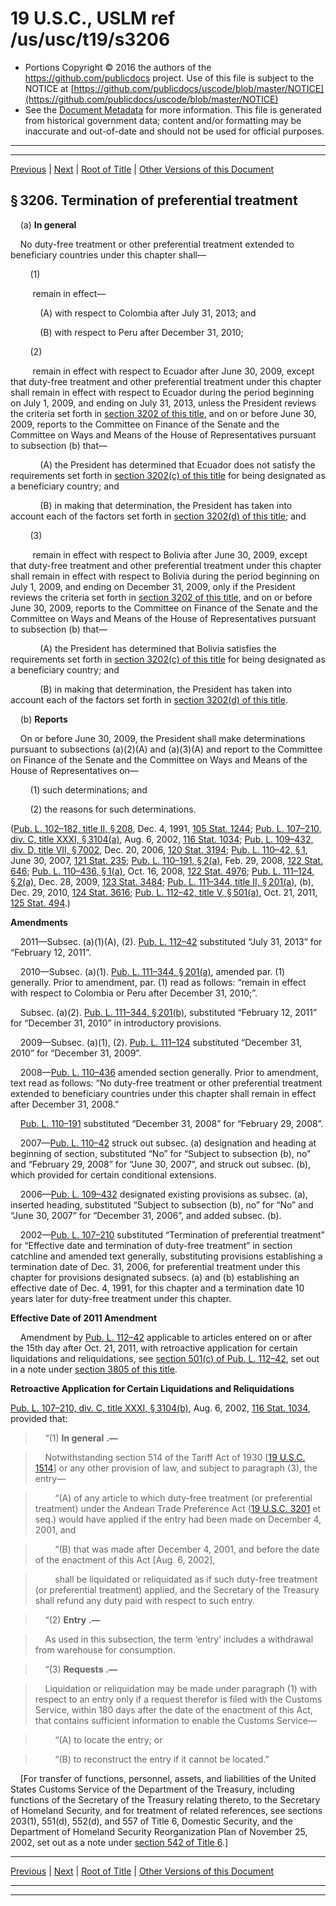 ---
---

# 19 U.S.C., USLM ref /us/usc/t19/s3206

* Portions Copyright © 2016 the authors of the https://github.com/publicdocs project.
  Use of this file is subject to the NOTICE at [https://github.com/publicdocs/uscode/blob/master/NOTICE](https://github.com/publicdocs/uscode/blob/master/NOTICE)
* See the [Document Metadata](././../../../..//README.md) for more information.
  This file is generated from historical government data; content and/or formatting may be inaccurate and out-of-date and should not be used for official purposes.

----------
----------

[Previous](./../../../..//us/usc/t19/ch20/m__us_usc_t19_s3205.md) | [Next](./../../../..//us/usc/t19/ch21/m__us_usc_t19_ch21.md) | [Root of Title](./../../../../) | [Other Versions of this Document](https://publicdocs.github.io/go/links?ns=uslm&ref=%2Fus%2Fusc%2Ft19%2Fs3206)

## § 3206. Termination of preferential treatment

    (a) __In general__ 

    No duty-free treatment or other preferential treatment extended to beneficiary countries under this chapter shall—

        (1)

         remain in effect—

            (A) with respect to Colombia after July 31, 2013; and

            (B) with respect to Peru after December 31, 2010;

        (2)

         remain in effect with respect to Ecuador after June 30, 2009, except that duty-free treatment and other preferential treatment under this chapter shall remain in effect with respect to Ecuador during the period beginning on July 1, 2009, and ending on July 31, 2013, unless the President reviews the criteria set forth in [section 3202 of this title][/us/usc/t19/s3202], and on or before June 30, 2009, reports to the Committee on Finance of the Senate and the Committee on Ways and Means of the House of Representatives pursuant to subsection (b) that—

            (A) the President has determined that Ecuador does not satisfy the requirements set forth in [section 3202(c) of this title][/us/usc/t19/s3202/c] for being designated as a beneficiary country; and

            (B) in making that determination, the President has taken into account each of the factors set forth in [section 3202(d) of this title][/us/usc/t19/s3202/d]; and

        (3)

         remain in effect with respect to Bolivia after June 30, 2009, except that duty-free treatment and other preferential treatment under this chapter shall remain in effect with respect to Bolivia during the period beginning on July 1, 2009, and ending on December 31, 2009, only if the President reviews the criteria set forth in [section 3202 of this title][/us/usc/t19/s3202], and on or before June 30, 2009, reports to the Committee on Finance of the Senate and the Committee on Ways and Means of the House of Representatives pursuant to subsection (b) that—

            (A) the President has determined that Bolivia satisfies the requirements set forth in [section 3202(c) of this title][/us/usc/t19/s3202/c] for being designated as a beneficiary country; and

            (B) in making that determination, the President has taken into account each of the factors set forth in [section 3202(d) of this title][/us/usc/t19/s3202/d].

    (b) __Reports__ 

    On or before June 30, 2009, the President shall make determinations pursuant to subsections (a)(2)(A) and (a)(3)(A) and report to the Committee on Finance of the Senate and the Committee on Ways and Means of the House of Representatives on—

        (1) such determinations; and

        (2) the reasons for such determinations.

([Pub. L. 102–182, title II, § 208][/us/pl/102/182/s208], Dec. 4, 1991, [105 Stat. 1244][/us/stat/105/1244]; [Pub. L. 107–210, div. C, title XXXI, § 3104(a)][/us/pl/107/210/s3104/a], Aug. 6, 2002, [116 Stat. 1034][/us/stat/116/1034]; [Pub. L. 109–432, div. D, title VII, § 7002][/us/pl/109/432/s7002], Dec. 20, 2006, [120 Stat. 3194][/us/stat/120/3194]; [Pub. L. 110–42, § 1][/us/pl/110/42/s1], June 30, 2007, [121 Stat. 235][/us/stat/121/235]; [Pub. L. 110–191, § 2(a)][/us/pl/110/191/s2/a], Feb. 29, 2008, [122 Stat. 646][/us/stat/122/646]; [Pub. L. 110–436, § 1(a)][/us/pl/110/436/s1/a], Oct. 16, 2008, [122 Stat. 4976][/us/stat/122/4976]; [Pub. L. 111–124, § 2(a)][/us/pl/111/124/s2/a], Dec. 28, 2009, [123 Stat. 3484][/us/stat/123/3484]; [Pub. L. 111–344, title II, § 201(a)][/us/pl/111/344/s201/a], (b), Dec. 29, 2010, [124 Stat. 3616][/us/stat/124/3616]; [Pub. L. 112–42, title V, § 501(a)][/us/pl/112/42/s501/a], Oct. 21, 2011, [125 Stat. 494][/us/stat/125/494].)

 __Amendments__ 

    2011—Subsec. (a)(1)(A), (2). [Pub. L. 112–42][/us/pl/112/42] substituted “July 31, 2013” for “February 12, 2011”.

    2010—Subsec. (a)(1). [Pub. L. 111–344, § 201(a)][/us/pl/111/344/s201/a], amended par. (1) generally. Prior to amendment, par. (1) read as follows: “remain in effect with respect to Colombia or Peru after December 31, 2010;”.

    Subsec. (a)(2). [Pub. L. 111–344, § 201(b)][/us/pl/111/344/s201/b], substituted “February 12, 2011” for “December 31, 2010” in introductory provisions.

    2009—Subsec. (a)(1), (2). [Pub. L. 111–124][/us/pl/111/124] substituted “December 31, 2010” for “December 31, 2009”.

    2008—[Pub. L. 110–436][/us/pl/110/436] amended section generally. Prior to amendment, text read as follows: “No duty-free treatment or other preferential treatment extended to beneficiary countries under this chapter shall remain in effect after December 31, 2008.”

    [Pub. L. 110–191][/us/pl/110/191] substituted “December 31, 2008” for “February 29, 2008”.

    2007—[Pub. L. 110–42][/us/pl/110/42] struck out subsec. (a) designation and heading at beginning of section, substituted “No” for “Subject to subsection (b), no” and “February 29, 2008” for “June 30, 2007”, and struck out subsec. (b), which provided for certain conditional extensions.

    2006—[Pub. L. 109–432][/us/pl/109/432] designated existing provisions as subsec. (a), inserted heading, substituted “Subject to subsection (b), no” for “No” and “June 30, 2007” for “December 31, 2006”, and added subsec. (b).

    2002—[Pub. L. 107–210][/us/pl/107/210] substituted “Termination of preferential treatment” for “Effective date and termination of duty-free treatment” in section catchline and amended text generally, substituting provisions establishing a termination date of Dec. 31, 2006, for preferential treatment under this chapter for provisions designated subsecs. (a) and (b) establishing an effective date of Dec. 4, 1991, for this chapter and a termination date 10 years later for duty-free treatment under this chapter.

 __Effective Date of 2011 Amendment__ 

    Amendment by [Pub. L. 112–42][/us/pl/112/42] applicable to articles entered on or after the 15th day after Oct. 21, 2011, with retroactive application for certain liquidations and reliquidations, see [section 501(c) of Pub. L. 112–42][/us/pl/112/42/s501/c], set out in a note under [section 3805 of this title][/us/usc/t19/s3805].

 __Retroactive Application for Certain Liquidations and Reliquidations__ 

[Pub. L. 107–210, div. C, title XXXI, § 3104(b)][/us/pl/107/210/s3104/b], Aug. 6, 2002, [116 Stat. 1034][/us/stat/116/1034], provided that:

>     “(1)  __In general__  __.—__ 

>     Notwithstanding section 514 of the Tariff Act of 1930 \[[19 U.S.C. 1514][/us/usc/t19/s1514]\] or any other provision of law, and subject to paragraph (3), the entry—

>         “(A) of any article to which duty-free treatment (or preferential treatment) under the Andean Trade Preference Act ([19 U.S.C. 3201][/us/usc/t19/s3201] et seq.) would have applied if the entry had been made on December 4, 2001, and

>         “(B) that was made after December 4, 2001, and before the date of the enactment of this Act \[Aug. 6, 2002\],

>         shall be liquidated or reliquidated as if such duty-free treatment (or preferential treatment) applied, and the Secretary of the Treasury shall refund any duty paid with respect to such entry.

>     “(2)  __Entry__  __.—__ 

>     As used in this subsection, the term ‘entry’ includes a withdrawal from warehouse for consumption.

>     “(3)  __Requests__  __.—__ 

>     Liquidation or reliquidation may be made under paragraph (1) with respect to an entry only if a request therefor is filed with the Customs Service, within 180 days after the date of the enactment of this Act, that contains sufficient information to enable the Customs Service—

>         “(A) to locate the entry; or

>         “(B) to reconstruct the entry if it cannot be located.”

    \[For transfer of functions, personnel, assets, and liabilities of the United States Customs Service of the Department of the Treasury, including functions of the Secretary of the Treasury relating thereto, to the Secretary of Homeland Security, and for treatment of related references, see sections 203(1), 551(d), 552(d), and 557 of Title 6, Domestic Security, and the Department of Homeland Security Reorganization Plan of November 25, 2002, set out as a note under [section 542 of Title 6][/us/usc/t6/s542].\]

----------

[Previous](./../../../..//us/usc/t19/ch20/m__us_usc_t19_s3205.md) | [Next](./../../../..//us/usc/t19/ch21/m__us_usc_t19_ch21.md) | [Root of Title](./../../../../) | [Other Versions of this Document](https://publicdocs.github.io/go/links?ns=uslm&ref=%2Fus%2Fusc%2Ft19%2Fs3206)

----------
----------

[/us/usc/t19/s3202]: https://publicdocs.github.io/go/links?ns=uslm&ref=%2Fus%2Fusc%2Ft19%2Fs3202
[/us/usc/t19/s3202/c]: https://publicdocs.github.io/go/links?ns=uslm&ref=%2Fus%2Fusc%2Ft19%2Fs3202%2Fc
[/us/usc/t19/s3202/d]: https://publicdocs.github.io/go/links?ns=uslm&ref=%2Fus%2Fusc%2Ft19%2Fs3202%2Fd
[/us/usc/t19/s3202]: https://publicdocs.github.io/go/links?ns=uslm&ref=%2Fus%2Fusc%2Ft19%2Fs3202
[/us/usc/t19/s3202/c]: https://publicdocs.github.io/go/links?ns=uslm&ref=%2Fus%2Fusc%2Ft19%2Fs3202%2Fc
[/us/usc/t19/s3202/d]: https://publicdocs.github.io/go/links?ns=uslm&ref=%2Fus%2Fusc%2Ft19%2Fs3202%2Fd
[/us/pl/102/182/s208]: https://publicdocs.github.io/go/links?ns=uslm&ref=%2Fus%2Fpl%2F102%2F182%2Fs208
[/us/stat/105/1244]: https://publicdocs.github.io/go/links?ns=uslm&ref=%2Fus%2Fstat%2F105%2F1244
[/us/pl/107/210/s3104/a]: https://publicdocs.github.io/go/links?ns=uslm&ref=%2Fus%2Fpl%2F107%2F210%2Fs3104%2Fa
[/us/stat/116/1034]: https://publicdocs.github.io/go/links?ns=uslm&ref=%2Fus%2Fstat%2F116%2F1034
[/us/pl/109/432/s7002]: https://publicdocs.github.io/go/links?ns=uslm&ref=%2Fus%2Fpl%2F109%2F432%2Fs7002
[/us/stat/120/3194]: https://publicdocs.github.io/go/links?ns=uslm&ref=%2Fus%2Fstat%2F120%2F3194
[/us/pl/110/42/s1]: https://publicdocs.github.io/go/links?ns=uslm&ref=%2Fus%2Fpl%2F110%2F42%2Fs1
[/us/stat/121/235]: https://publicdocs.github.io/go/links?ns=uslm&ref=%2Fus%2Fstat%2F121%2F235
[/us/pl/110/191/s2/a]: https://publicdocs.github.io/go/links?ns=uslm&ref=%2Fus%2Fpl%2F110%2F191%2Fs2%2Fa
[/us/stat/122/646]: https://publicdocs.github.io/go/links?ns=uslm&ref=%2Fus%2Fstat%2F122%2F646
[/us/pl/110/436/s1/a]: https://publicdocs.github.io/go/links?ns=uslm&ref=%2Fus%2Fpl%2F110%2F436%2Fs1%2Fa
[/us/stat/122/4976]: https://publicdocs.github.io/go/links?ns=uslm&ref=%2Fus%2Fstat%2F122%2F4976
[/us/pl/111/124/s2/a]: https://publicdocs.github.io/go/links?ns=uslm&ref=%2Fus%2Fpl%2F111%2F124%2Fs2%2Fa
[/us/stat/123/3484]: https://publicdocs.github.io/go/links?ns=uslm&ref=%2Fus%2Fstat%2F123%2F3484
[/us/pl/111/344/s201/a]: https://publicdocs.github.io/go/links?ns=uslm&ref=%2Fus%2Fpl%2F111%2F344%2Fs201%2Fa
[/us/stat/124/3616]: https://publicdocs.github.io/go/links?ns=uslm&ref=%2Fus%2Fstat%2F124%2F3616
[/us/pl/112/42/s501/a]: https://publicdocs.github.io/go/links?ns=uslm&ref=%2Fus%2Fpl%2F112%2F42%2Fs501%2Fa
[/us/stat/125/494]: https://publicdocs.github.io/go/links?ns=uslm&ref=%2Fus%2Fstat%2F125%2F494
[/us/pl/112/42]: https://publicdocs.github.io/go/links?ns=uslm&ref=%2Fus%2Fpl%2F112%2F42
[/us/pl/111/344/s201/a]: https://publicdocs.github.io/go/links?ns=uslm&ref=%2Fus%2Fpl%2F111%2F344%2Fs201%2Fa
[/us/pl/111/344/s201/b]: https://publicdocs.github.io/go/links?ns=uslm&ref=%2Fus%2Fpl%2F111%2F344%2Fs201%2Fb
[/us/pl/111/124]: https://publicdocs.github.io/go/links?ns=uslm&ref=%2Fus%2Fpl%2F111%2F124
[/us/pl/110/436]: https://publicdocs.github.io/go/links?ns=uslm&ref=%2Fus%2Fpl%2F110%2F436
[/us/pl/110/191]: https://publicdocs.github.io/go/links?ns=uslm&ref=%2Fus%2Fpl%2F110%2F191
[/us/pl/110/42]: https://publicdocs.github.io/go/links?ns=uslm&ref=%2Fus%2Fpl%2F110%2F42
[/us/pl/109/432]: https://publicdocs.github.io/go/links?ns=uslm&ref=%2Fus%2Fpl%2F109%2F432
[/us/pl/107/210]: https://publicdocs.github.io/go/links?ns=uslm&ref=%2Fus%2Fpl%2F107%2F210
[/us/pl/112/42]: https://publicdocs.github.io/go/links?ns=uslm&ref=%2Fus%2Fpl%2F112%2F42
[/us/pl/112/42/s501/c]: https://publicdocs.github.io/go/links?ns=uslm&ref=%2Fus%2Fpl%2F112%2F42%2Fs501%2Fc
[/us/usc/t19/s3805]: https://publicdocs.github.io/go/links?ns=uslm&ref=%2Fus%2Fusc%2Ft19%2Fs3805
[/us/pl/107/210/s3104/b]: https://publicdocs.github.io/go/links?ns=uslm&ref=%2Fus%2Fpl%2F107%2F210%2Fs3104%2Fb
[/us/stat/116/1034]: https://publicdocs.github.io/go/links?ns=uslm&ref=%2Fus%2Fstat%2F116%2F1034
[/us/usc/t19/s1514]: https://publicdocs.github.io/go/links?ns=uslm&ref=%2Fus%2Fusc%2Ft19%2Fs1514
[/us/usc/t19/s3201]: https://publicdocs.github.io/go/links?ns=uslm&ref=%2Fus%2Fusc%2Ft19%2Fs3201
[/us/usc/t6/s542]: https://publicdocs.github.io/go/links?ns=uslm&ref=%2Fus%2Fusc%2Ft6%2Fs542


